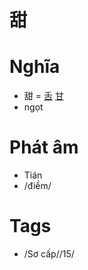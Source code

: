 # 甜

# Nghĩa
* 甜 = [舌](舌.md) [甘](甘.md)
* ngọt

# Phát âm
* Tián
*  /điềm/

# Tags
* /Sơ cấp//15/

<script>window.HANZI_FIELD='甜';</script>
